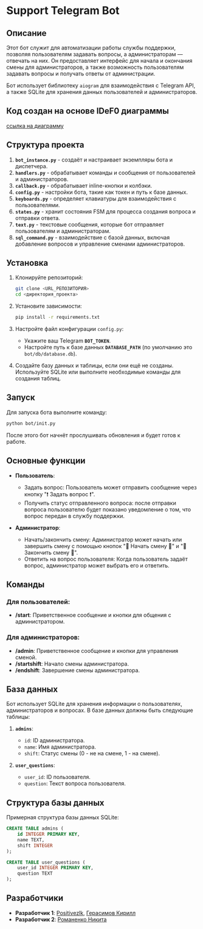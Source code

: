 # Support Telegram Bot

## Описание

Этот бот служит для автоматизации работы службы поддержки, позволяя пользователям задавать вопросы, а администраторам — отвечать на них. Он предоставляет интерфейс для начала и окончания смены для администраторов, а также возможность пользователям задавать вопросы и получать ответы от администрации. 

Бот использует библиотеку `aiogram` для взаимодействия с Telegram API, а также SQLite для хранения данных пользователей и администраторов.

## Код создан на основе IDeF0 диаграммы

[ссылка на диаграмму]([https://viewer.diagrams.net/?tags=%7B%7D&lightbox=1&highlight=0000ff&edit=_blank&layers=1&nav=1&title=support-tg-bot.drawio#R%3Cmxfile%3E%3Cdiagram%20name%3D%22%D0%A1%D1%82%D1%80%D0%B0%D0%BD%D0%B8%D1%86%D0%B0%20%E2%80%94%201%22%20id%3D%22VsIl_wmOL8zB-NCBbUsj%22%3E7V1Zc6PKFf41erSLZhM8ylqSVN1JTTKpyp28MRIjkysLRcJj%2B%2F76sHTD6dPdgBCLJPwiQwva0Gf9ztKaGPOX978cvcPzl3Dj7ya6tnmfGIuJrpvEduI%2FychHNqLrrp6NbI%2FBJhsjxcC34E%2BfDmp09DXY%2BCfuwigMd1Fw4AfX4X7vryNuzDsewzf%2Bsp%2Fhjv%2BvB2%2FrCwPf1t5OHP13sImes1FHnxbjf%2FWD7TP7z8R2s29ePHYxfZPTs7cJ38CQsZwY82MYRtnRy%2Fvc3yWrx9Ylu2%2Bl%2BDZ%2FsKO%2Fj%2BrcsPv9zfn6j%2FU%2FV8vD94%2B%2F7%2F6z3f7rywOd5Ze3e6UvPFlok1n6%2BWSln0%2Fg2JgsyMTR0uPscx7fnR6Q9HOZXqCng%2FEBYTPEx0Z6bLOL45Endu%2BK3Rt%2FmuDTAv8uu3GWflKmOkUfjEzH8HW%2F8ZM31SbG09tzEPnfDt46%2BfYt5sx47Dl62cVnJD6k7%2BwfI%2F9duZgkJ1HM3H744kfHj%2FgSeoNuUKpSviYuPX8rmIQwyj8DBrHpmEf5cptPXZAuPqDUO4OSupSS7gws7YISp6DnjFEpH18w2sYjK0Yfk656QXYZIxSfmkCfeKUjngjeLtju4%2BN1vOL%2BMR5I6BHEgjejX7wEm01y%2B9PRPwV%2Fej%2FSqRLqHsJgH6XLZz1NrEUy12sUnjLVkUx9io7hH%2F483IXxvIt9uE9m%2BRnsdngo3EdU4%2BhWO3xBTJ4vDJEtDE3CFmZXbGGIbIFp4%2B83s0RTJsTYeadTsOYpxctWdru%2FEdRm5RKBNbAkS8DGjv7Oi4Jf%2FPSydaH%2F4WvCDoACNk%2BBXP%2ByKU7h63Ht07ugvkQTYREXJoq849aPhIlSMuWv3ZxyplygdSDQKyCFSyrKusYrYnuXCN4m%2BBUfbpNDQeNm6jmT3CkY14EqQAYhUw7Z1PHLwdlvQvJbkHTMZprEAPQq6dbYJN2y3ccp4ahgG1YzYZfN5aK5OpZ3e2z00414zW3eXJLGylqYK3%2FMnug3HRv9DAupQFLQ4Fz6mXr1XB3Tz5Hb2yWwf7kVzDEO8JjpaaV97sogL0dukE1iVltkGSTrzCK7AkfNvv6NQWPIJzNAzIXowXkvCYDd%2Fzgd0pWSMJDIEOdDdsrFo%2BahHMZjezSYV8ceYERmBUPopj4Bnqhvh4AogmsmCIctQBjGBlEWhw%2B9IMiViibgAPt%2Fr0kUMQ1oPGSSM4svcA7vmcKgX3MGRwfmRQP%2FeS7E4jI94gqhIp3dVYYG23vgOXgYmz1eupCSKGIDE5ofz7t%2Fl5y8kMhzQIUFWNt8zaEehxYE%2Bhhlz38LShzE5JyWQrVYp2uWqNNJiT5rX6crYrXtMcNNkLoN2jK8T2nrOvVIa3RGWkm8NSEt1KQzTlax5poCYtvgeAXUHAIVNoAlBORdboQPegjDm6boxxkyxujMj9NFYiQu2Dd6Gh6j53Ab7r3dshhFjltxzW9heKCL%2FF8%2Fij7o6iXrz1M3Xq7jx%2B%2F0%2FvTke3LyaLHTxTv8cvFxpo8Yv0%2FqjJVJBEVlmbNVdqErJ2ltd%2FIy%2BsidNfdyXJ7DrTy1ljswGr1MERNAkYUZGFwCvTFjblAtq58Q9Tfvh7%2FrTg8oBZgm6enNkzyjAvmqRHqU4q49apY7vQx9sEvCnz9Pfjd4QJHRgQrdkcSZ5H63BbgB8oTFAgwEDC4Z3o%2FHXeF2B9wIAw8lUQL2L3T42AuZh5JDHRHkMGCBWXToZL7lSDzEXpP5ZHTJHIKCyTYxGweTMT1lc3WN%2FSXZnNbMidxaQAld8fggn5TFEaB64awL9Eqh1TLLbYz4RPrqFC9xdMtQtA3NUkOxmL0qltFlqTD8t92G4URhIrPf%2FDBRJKjEwjukABxgfjWgT1ZqlVAj5ZBO2cTVyFJVNV3aed1n4V%2B4zOPOlaQjvxjrQzHSlrk0NOUmfbpq%2FVio2SV4PLYS9BlgdNbknx8CC4tb7MKL0%2FjKvTyzVDNFKX%2BJsWpyC1d8WrYYU9BluaFpZzEFW9Td44gpUMxQGVPQLTlRe4opSIzt4gZL%2BG4zZGCXyvOD9qjpOl8xxKrhrziEIJYUqH2ACwFBA0wvmnZ2fJ5BqxSQgQMGFsE%2B5dABA%2BbGj8evl1RsOlpD114y19Tq17vXFYmju%2Ffuz%2FCXh%2FLxYYNLibcO55kr1iZXdE3fW53xk1Bryita9Cx5RrFK3dI1G7X%2Fb6KMoiOpLpSqu%2B68f3k6YUYEU88oWDAgLAGCGFLnmT27hckQFiDIbChFsQRqB%2BYY3DMQfYlw5o%2BWszABTokpeyEot47a%2F2gM55GDzTfWyRMrnz04FwslasKxphKhlKX5O%2FPDDHOkkFy3akJywxgSkpsKNwt6SNCLEu04apCVq4Icw9cxredV7d0kGM%2FEoix%2FT6aoev%2FaobguSdGWOexI1WfOJcTD0GANZU0GxtW5U8VA2PBd9ZKky33jascSsXDTFmrZXA6aq2tcrYiYdefg1vNuoeTDch%2F4RFLPvCYYHLVfOHX5smDbkegRQyJD3W3DMLo2Hgf55m5jJYImcnpu4zEUlaEQSZsSYwpltxBNWMadi%2Fic3SJGiLDeQP1AcK763usSgPE8Eobws1QFwn8hBpTYo3Nv%2B4mgr1pTWgophQi6V4%2FLlCjGUSBog0LTSgRtKkjaE4JWVzF%2FIujuEHQmFqUI2jYvM9zdY2bjnCTXJenrc7NWGiicamUnBvYKkmb%2FOTO7Gf4H31765KYCrKAVQ5PkTwsnubAXNUvvDRxNIASFE5y64QRcItoeDBhfXT%2Fej41o2H%2BvCwSEqdyeYwnG%2BLZowr3T2O1rWjzd914MhqIUjwDNx0IynDaFKGfBEF%2BKhArwJGKyEqgk1gTIfaB2FTKwXHl5V0Nz455XvNAuZMuPlU8xEuAm7FRjGYJtk1Yjd5f6bD1UXoCyAod952DYpaCsuin5mrQvYdmIS7Uv6dtwnlO2emFxG6w4PVe7EbCLmrwcpbyYrbKqTBMKV8StHyBWOKN8r542vq6OkrHoas3m8xGFDwyRiNtrmE1sux5HmM2sq%2FpNR07UfsJsjEGwyoQKSJcpFCjhK8FRVOYVcs0pesTWXcfVFLuOFHE1nUWtrjeuxni62r7WyeeobGrNtiUVJxGwVVsltho6dGSi0JE7eCWKOb7QES7vLAJ6Z4eOhKmEKFTXu%2FkrNoRwgEyWYOM8OavKKMcHlftK0liD1H08Hbw9x0xs38If3vqPbco4D%2BvMM0p862AfRIG3myh3OKzpBCt92ex5SvaX6OaxxV%2BimQFyLFnQXsPFOZgcGmh6k1rUslrzqnenyjivPkB8U67FkX9Q11WXP0XeWAMJ3XjFpBsPQftRAXbGCi8MQbm5rmCt%2Bm1Nt8bamm46NeGFpSiJ7gleKOLh7YWcK%2Fa0Sz7RJngad0HdHsL7hSZWdQc7YeWtV4xNztm2Zqicf%2Bup73nxSE3qWO62wp%2FYFt%2FnQTRJz5YUWeGYdXu6UIKe7xxZTYnxyO99QfTG2EoyGekZXVn6GUrm8sb2llIUFZatXqesUEVUvMcTViSFhrDACOpMb7EKatxuueWaWMQkOVrZ9n%2BdtSGwEsHRueXM6lS65fag7am2oqlQLcDYVeijkqTuXhA36XXb1a2qSK4frj4%2FwLj%2FBraN6sgT1xQbUtV5WdE%2BXgI1WjGsA3vxsa%2FoIIfPFU2b3IufduXFXzfOLGt4EpmBRc8llRfQYZzzWbUuZOecaHD5dkrZNS6O8yRfWcJbljSUiWGinCJir0nd3PXdOqE22qrOHbxO0JIUg40Bbuu8xtSa%2FqydfDYcye%2F6x4rl5Smfm0%2FdyuZTwyCCu1Wzrm0ggZTtDt3rVlT26MKaumZjt5Q0%2FD14yVS4KazrnxMXt7kdR6jGrtsHnZm8oUI1U0XIuas%2B6PIYbkUHdK3WnM8gUe0g0bTcHKSpWb7k%2B%2Fr3FrfP3IEYAdfKDc3a%2Bj2y1tl06GBKntlkpsao%2B8v13fkO4%2Bt0NQwT71VGhERM%2FV8gk8xm4Axr1xhNUePzufXZ5H6RSFHTJyT2B9v8zFaEZj930MJ2q%2FcdtD7DAO0Kn44a%2FUwiCQP0a8pbD7f670FEu7J1g54nKDHxejU2UODE5OQDnHz1j0H8agmVW4eOipa9nlwIoc3abBrj1Q0T%2B4SYQboOPwxSKdIiL1wcHVBQZoqL7c2em%2BmZfb%2FSRGc%2FZuaOcukWdthMWXN4rzZjKgkF3KTNGMwU2Lr7iHa0L34w8mxrIJ0N25au1c5dlabdrQeKN3QtOl%2BrtEkD%2BBefHsOkibJgtFhFPn8JN0k4d%2Fl%2F%3C%2Fdiagram%3E%3C%2Fmxfile%3E](https://viewer.diagrams.net/?tags=%7B%7D&lightbox=1&highlight=0000ff&edit=_blank&layers=1&nav=1&title=support-tg-bot.drawio#R%3Cmxfile%3E%3Cdiagram%20name%3D%22%D0%A1%D1%82%D1%80%D0%B0%D0%BD%D0%B8%D1%86%D0%B0%20%E2%80%94%201%22%20id%3D%22VsIl_wmOL8zB-NCBbUsj%22%3E7V1Zk6O6Ff41fuwuxGZ4dHtJUnUnNcmkKnfyxtiMm1y36dj0dPf99WGR4OhIAoxZbOMXCmSQhY7O8p1FTIz5y8dfDt7r85dw4%2B8murb5mBiLia67rh4fk4bPrMEy7axhewg2WRMpGr4Ff%2Fq0UaOtb8HGP3I3RmG4i4JXvnEd7vf%2BOuLavMMhfOdv%2Bxnu%2BH999ba%2B0PBt7e3E1n8Hm%2Bg5a3X0adH%2BVz%2FYPrN%2FJrab%2FfLisZvpmxyfvU34DpqM5cSYH8Iwys5ePub%2BLpk7Ni%2FZcyvFr%2FnADv4%2BqvPA7vd35%2Bs%2F1v9cLV%2B%2Ff%2F5995%2Ft9l9fHmgvv7zdG33hyUKbzNLjk5Uen8C5MVmQiaOl59lxHj%2BdnpD0uExv0NPG%2BISwHuJzIz232c1xyxN7dsWejY8mOFrg77IHZ%2BnRoTMafTIyHcK3%2FcZP3lSbGE%2Fvz0Hkf3v11smv7%2FG6jNueo5ddfEXiU%2FrO%2FiHyP5STSXISxUvbD1%2F86PAZ30If0A1KVbqsiUuv34tFQhjln8ECsWmbR9flNu%2B6IF18Qql3AiV1KSXdGZjaBSVOQc8Zo1LevmC0jVtWjD4mnfWC7LKFUBw1gT7xTEc8EbxdsN3H5%2Bt4xv1D3JDQI4gZb0Z%2FeAk2m%2BTxp4N%2FDP70fqRdJdR9DYN9lE6f9TSxFklfb1F4zERH0vUxOoR%2F%2BPNwF8b9LvbhPunlZ7Db4aZwH1GJo1vtrAti8uvCEJeFoUmWhdnVsjDEZYFp4%2B83s0RSJsTYecdjsOYpxfNW9ri%2FEcRm5RSBObAkU8DaDv7Oi4JffPeyeaH%2F8DVZDoACNk%2BBXP6yLo7h22Ht06egvEQdYRYXOoq8w9aPhI5SMuWv3ZxyppyhdcDQK8CFS8rKusYLYnuXMN4m%2BBWfbpNTQeJm4jnj3Clo14EoQAohEw5Z1%2FHLwd6vgvNb4HS8zDSJAuiV062xcbplu49TwlHBNqxmzC7ry0V9dczv9tjopxvxnNu8uiSNhbXQVz7Mnug3HRv9DAuJQFLQ4FT6mXp1Xx3Tz5Hr2yXQf7kWzDEOsJjpZaV%2B7kohL0eukE1iVmtkGSTrTCO7woqaff0bg8ZwncwAMReiBee9JAB2%2F%2BP4ms6UZAGJC%2BJ0yE5X8ajXUA7jsT4azKpjAxiRWsEQuqlNgDvq2yAgCueaCdxhC%2BCGsYGXxeFdLwhypawJVoD9v7fEi5g6NB4yzpnFNzivH5nAoD9zCkcH6kUD%2FzwXfHGZHHEFV5HOnipDg%2B0NeA4GY7PhpRMp8SI2UKH5%2Bbz7d8nJC4k8B1RYgLnN5xzKcahBoI1RNv5rEOLAJ%2Be05KrFMl2zRJlOSuRZ%2BzJd4attbzFcBanboC3D%2B5S2rlOPtEZnpJX4WxPSQkk643gVS64pILYNzldAzCFQYQNYQkDc5UrWQQ9ueNMU7ThDtjA6s%2BN0kRiJCfaNXoaH6DnchntvtyxakeFW3PNbGL7SSf6vH0WfdPaS%2BeepG0%2FX4fN3%2Bnx68T25eLTY5eID%2Frj4PNFGjN8nNcbKOIKisszYKrvRlZO0tjl5Hn3kxpp7Pi7P4VYeWssNGI3epvAJIM%2FCDDQugdyYMTOoltZPiPqb98PfdScHlAxMg%2FT04UkeUYHrqoR7lOyuPWqWOz0PfbBbwp8%2Fj343eEAR0YEC3ZH4meR2twVWA1wTFnMwENC4ZHg%2FbneFxx3wIHQ8lHgJ2F%2FocNgLmYWSQx0R5DBggZfo0MF8y5FYiL0G88nogjkEOZNtYjZ2JmN6yvrqGvtLojmtqRO5toAcuuLxQd4p8yNA8cJpF2iVQq1llusYcUT66hhPcXTNULQNyVJDsJi9CpbRRakw%2FLfdhu5EoSOz3%2FgwUQSoxMQ7JAAcoH41IE9WapFQI%2BSQdtnE1MhCVTVN2nndsfAvXGZx50LSkd%2BM5aHoactMGhpyk46uWj4WYnYJhsdmgo4BemdNfvwQWFjcZBdWnMZn7uWRpZohSvlLjFWSWzjj07JFn4Iuiw1NO%2FMp2KLsHodPgWKGSp%2BCbsmJ2pNPQaJsF1eYwnedLgO7lJ8ftEdN1%2FmMIZYNf8EuBDGlQG0DnAkIGmB6UbWz89MUWiWDDOwwsAi2KYd2GDAzfjx2vSRj09EamvaSvqZWv9a9rggc3bx1f4K9PJSNDwtcSqx12M9cMTe5oGv63uqIn4RaU17QorHkEcUqcUvnbNT2v4kiio4ku1Aq7rqz%2FuXhhBkRVD2jYLEAYQoQxJA6v9izRxgPYQaCiw2FKJZA7MAYg3sCoi9hznxo%2BRImwCgxZS8E%2BdZR2x%2BN4TwysPnCOnlg5V6DczZToiIcayphSlmYvzM7zDBHCsl1qyYkN4whIbmpMLOghQStKFGPowJZuSjIMXwd1Xpa1t5VgvGMLcri92SKsvcvHYrrkhBtmcGORH1mXEI8DBXWUNpkYFydG1UMhA1fVS8Jutw2rnYsEQs3LaGW9eWgvrrG1QqPWXcGbj3rFnI%2BTPeBI5Ja5jXB4KjtwqnLpwXbjkSOGBIe6m4bhtGV8TjINncbCxHUkdNzGY%2BhyAyFSNqUKFPIuwVrwjTunMXn7BHRQ4TlBqoHgn3Vt16XAIznnjCEn6UiEP6F6FBiQ%2Bfe9o6gL1pSWgouhQi6V4vLlAjGUSBog0LTSgRtKkjaE4JWZzHfEXR3CDpji1IEbZvnKe7uMbNxSpDrnPD1qVErDSROtbITA3sFSbH%2FnKndDP%2BDX88duakAK2jGUCf5aGEnZ9aiZuG9gb0JhCB3glPXnYBTRNuDAePL68f7sREN2%2B91gYDQlduzL8EY3xZNuHYam31Nk6f73ovBUKTiESD5mEuGk6YQ5SwY4kuRUAGeRExWApXEnAC5DdSuQAaaK0%2Fvaqhu3NOSF9qFbPm5chQjAW7CTjWWIeg2aTZyd6HP1l3lBSgrcNh3DoadC8qqi5IvSfoSFo04V%2FqSvhXnKWmrZya3wYzTU6UbAbuoydNRypPZKrPKNCFxRdz6AWKFE9L36knjy6ooGYus1mw%2BHlHYwBCJuL262cSy63G42cy6ot905ETtx83GFggWmVAA6TKBAjl8JRiKyrhCLjlFi9i6ab%2BaYteRwq%2BmM6%2FV5frV2Jqu1q914jkqnVqzbEm1kgjYqq0SWw3tOjKR68gdPBPFHJ%2FrCKd3Fg69k11HQleCF6rr3fwVG0I4gCdLsHEenFVFlOOTyn0lqa9Baj4eX709t5jYvoU%2FvPUf23ThPKwzyyixrYN9EAXebqLc4bCmEay0ZbPxlOwv0c2wxS%2FRzAA5lsxpr%2BHkHEwODRS9STVqWa551btTYZxnH6B1Uy7FkX1Q11SXjyIvrIGEbjxj0o2HoP6oADtjhReGINxcV9BW%2FZamW2MtTTedmvDCUqRE9wQvFP7w9lzOFXvaJUe0CZ7G3VC3hvB2oYlVXcFOWHrrBWOTU7atGSrm33roe14MqUkey81m%2BBPb4us8iCap2ZIiK%2Byzbk8WStDzjSOrKTEe%2Bb0viN4YW0k6Iz2jK0s%2FQcicX9jeUoiiQrPVq5QVsoiK93jCgqSQEBZoQZXpLWZBjdsst1wTs5gkRivb%2Fq%2BzMgSWIjg6s5xpnUqz3B60PNVWFBWqGRibCn1kktTdC%2BIqrW67ulQV8fXDxccH2Oq%2Fgm2jOrLENcWGVHVeVtSP50CNVhTrwFZ8bCs6yOBzRdUmt%2BKnXVnxl40zywqexMXAvOeSzAtoMM75qFoXvHOKN7h8O6XsHhf7eZKfLOEtSwrKRDdRThGx1qRu7PpmjVAbbVXnDp4naEmSwcYAt3VeYmpNP2sn7w178rv%2BWLE8PeW%2B%2BdS1bD41DCK4WTHr2gZiSNnu0L1uRWWPzq2pazY2S0nD78FLusJFYV1%2FTlzc5nYcrhq7bh10pvKGctVMFS7nruqgy324FRXQtUpz7k6i2k6iabk6SEOzfMr35e8tbp%2B4AzECrpUbmrX1PbLWl%2BnQzpQ8sslUjVH3y%2FXd2Q7jq3Q1DBPvVUaEQEz9L5BJejNwhLVrjKbI8blvfTa5XSRS5PQJgf3BNj%2BzFa7Z%2Bw5aWG%2F1voPW3Q3QLvPpqNDPJBI3QL%2BqvHV3q%2F8RRLQqWzfodYISE6tXYw0FTkwuPsHFV%2F8QxK%2BWULl16Kgo2evJhBDKrM2mPl7dMLFNiBdI1%2B6HQTJFWlwLZ3sHFJSZ4mR7s%2BdieqbfLzTQ2Y%2BauaFYuoUNNlNWHN6rzphKXAFXqTMGUwW27j6iHe2LD0aerA2kvWHd0rXYuanUtJu1QPGGrkXla5U06Qz%2BTSXOJKXCuqVPm90%2FXAzBMAfNoX%2Fn%2FuHiPjcKsyU7GbRVGxpfHsKkqLpQPLHJ9Pwl3CThneX%2FAQ%3D%3D%3C%2Fdiagram%3E%3C%2Fmxfile%3E))

## Структура проекта

1. **`bot_instance.py`** - создаёт и настраивает экземпляры бота и диспетчера.
2. **`handlers.py`** - обрабатывает команды и сообщения от пользователей и администраторов.
3. **`callback.py`** - обрабатывает inline-кнопки и колбэки.
4. **`config.py`** - настройки бота, такие как токен и путь к базе данных.
5. **`keyboards.py`** - определяет клавиатуры для взаимодействия с пользователями.
6. **`states.py`** - хранит состояния FSM для процесса создания вопроса и отправки ответа.
7. **`text.py`** - текстовые сообщения, которые бот отправляет пользователям и администраторам.
8. **`sql_command.py`** - взаимодействие с базой данных, включая добавление вопросов и управление сменами администраторов.

## Установка

1. Клонируйте репозиторий:
   ```bash
   git clone <URL_РЕПОЗИТОРИЯ>
   cd <директория_проекта>
   ```

2. Установите зависимости:
   ```bash
   pip install -r requirements.txt
   ```

3. Настройте файл конфигурации `config.py`:
   - Укажите ваш Telegram **`BOT_TOKEN`**.
   - Настройте путь к базе данных **`DATABASE_PATH`** (по умолчанию это `bot/db/database.db`).

4. Создайте базу данных и таблицы, если они ещё не созданы. Используйте SQLite или выполните необходимые команды для создания таблиц.

## Запуск

Для запуска бота выполните команду:

```bash
python bot/init.py
```

После этого бот начнёт прослушивать обновления и будет готов к работе.

## Основные функции

- **Пользователь**:
  - Задать вопрос: Пользователь может отправить сообщение через кнопку "❗ Задать вопрос ❗".
  - Получить статус отправленного вопроса: после отправки вопроса пользователю будет показано уведомление о том, что вопрос передан в службу поддержки.

- **Администратор**:
  - Начать/закончить смену: Администратор может начать или завершить смену с помощью кнопок "💼 Начать смену 💼" и "🏁 Закончить смену 🏁".
  - Ответить на вопрос пользователя: Когда пользователь задаёт вопрос, администратор может выбрать его и ответить.

## Команды

### Для пользователей:
- **/start**: Приветственное сообщение и кнопки для общения с администратором.


### Для администраторов:
- **/admin**: Приветственное сообщение и кнопки для управления сменой.
- **/startshift**: Начало смены администратора.
- **/endshift**: Завершение смены администратора.

## База данных

Бот использует SQLite для хранения информации о пользователях, администраторов и вопросах. В базе данных должны быть следующие таблицы:

1. **`admins`**:
   - `id`: ID администратора.
   - `name`: Имя администратора.
   - `shift`: Статус смены (0 - не на смене, 1 - на смене).

2. **`user_questions`**:
   - `user_id`: ID пользователя.
   - `question`: Текст вопроса пользователя.

## Структура базы данных

Примерная структура базы данных SQLite:

```sql
CREATE TABLE admins (
    id INTEGER PRIMARY KEY,
    name TEXT,
    shift INTEGER
);

CREATE TABLE user_questions (
    user_id INTEGER PRIMARY KEY,
    question TEXT
);
```

## Разработчики

- **Разработчик 1**: [Positivezlk](https://github.com/Positivezlk), [Герасимов Кирилл](https://t.me/quttei)
- **Разработчик 2**: [Романенко Никита](https://t.me/ArchangelGreenWoods)
